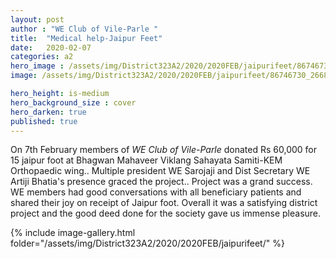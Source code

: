 ```yaml
---
layout: post
author : "WE Club of Vile-Parle "
title:  "Medical help-Jaipur Feet"
date:   2020-02-07
categories: a2
hero_image : /assets/img/District323A2/2020/2020FEB/jaipurifeet/86746730_2668605776708574_5874813235638566912_n (1).jpg
image: /assets/img/District323A2/2020/2020FEB/jaipurifeet/86746730_2668605776708574_5874813235638566912_n.jpg

hero_height: is-medium
hero_background_size : cover
hero_darken: true
published: true
---
```


On 7th February members of *WE Club of Vile-Parle*  donated Rs 60,000 for 15 jaipur foot at Bhagwan  Mahaveer Viklang  Sahayata Samiti-KEM Orthopaedic wing..
Multiple president WE Sarojaji and Dist Secretary WE Artiji Bhatia's presence graced the project.. Project was a grand success. 
WE members had good conversations with all beneficiary patients and shared their joy on receipt of Jaipur foot. Overall it was a satisfying district project and the good deed done for the society gave us immense pleasure.

{% include image-gallery.html folder="/assets/img/District323A2/2020/2020FEB/jaipurifeet/" %}